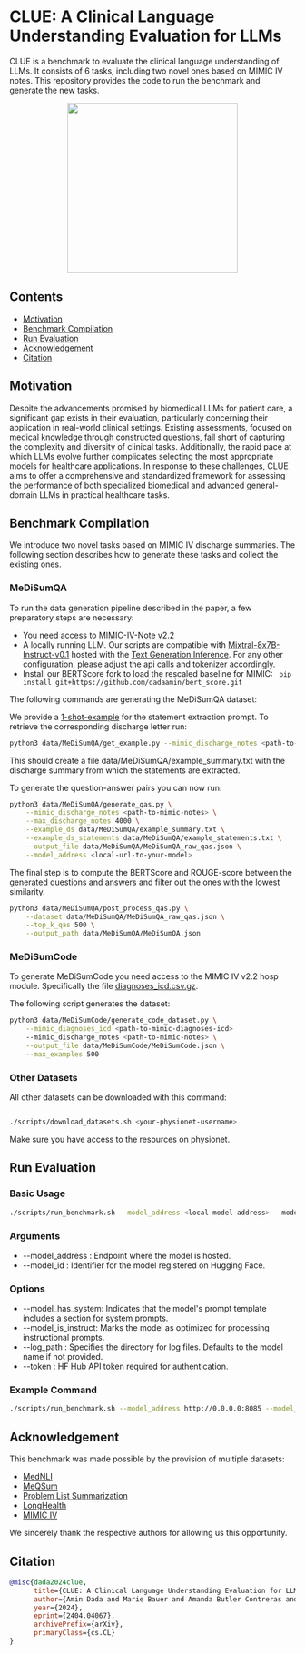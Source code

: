 # CLUE: A Clinical Language Understanding Evaluation for LLMs

CLUE is a benchmark to evaluate the clinical language understanding of LLMs. It consists of 6 tasks, including two novel ones based on MIMIC IV notes. This repository provides the code to run the benchmark and generate the new tasks.

<p align="center">
  <img src="images/CLUE_overview.png" width="300"/>
</p>

## Contents
- [Motivation](#motivation)
- [Benchmark Compilation](#benchmark-compilation)
- [Run Evaluation](#run-evaluation)
- [Acknowledgement](#acknowledgement)
- [Citation](#citation)

## Motivation

Despite the advancements promised by biomedical LLMs for patient care, a significant gap exists in their evaluation, particularly concerning their application in real-world clinical settings. Existing assessments, focused on medical knowledge through constructed questions, fall short of capturing the complexity and diversity of clinical tasks. Additionally, the rapid pace at which LLMs evolve further complicates selecting the most appropriate models for healthcare applications. In response to these challenges, CLUE aims to offer a comprehensive and standardized framework for assessing the performance of both specialized biomedical and advanced general-domain LLMs in practical healthcare tasks.

## Benchmark Compilation
We introduce two novel tasks based on MIMIC IV discharge summaries. The following section describes how to generate these tasks and collect the existing ones.

### MeDiSumQA
To run the data generation pipeline described in the paper, a few preparatory steps are necessary:

- You need access to [MIMIC-IV-Note v2.2](https://physionet.org/content/mimic-iv-note/2.2/)
- A locally running LLM. Our scripts are compatible with [Mixtral-8x7B-Instruct-v0.1](https://huggingface.co/mistralai/Mixtral-8x7B-Instruct-v0.1) hosted with the [Text Generation Inference](https://github.com/huggingface/text-generation-inference). For any other configuration, please adjust the api calls and tokenizer accordingly.
- Install our BERTScore fork to load the rescaled baseline for MIMIC: ```
pip install git+https://github.com/dadaamin/bert_score.git```

The following commands are generating the MeDiSumQA dataset:


We provide a [1-shot-example](data/MeDiSumQA/example_statements.txt) for the statement extraction prompt. To retrieve the corresponding discharge letter run:
```bash
python3 data/MeDiSumQA/get_example.py --mimic_discharge_notes <path-to-mimic-notes>
```
This should create a file data/MeDiSumQA/example_summary.txt with the discharge summary from which the statements are extracted.

To generate the question-answer pairs you can now run:


```bash
python3 data/MeDiSumQA/generate_qas.py \
    --mimic_discharge_notes <path-to-mimic-notes> \
    --max_discharge_notes 4000 \
    --example_ds data/MeDiSumQA/example_summary.txt \
    --example_ds_statements data/MeDiSumQA/example_statements.txt \
    --output_file data/MeDiSumQA/MeDiSumQA_raw_qas.json \
    --model_address <local-url-to-your-model>
```

The final step is to compute the BERTScore and ROUGE-score between the generated questions and answers and filter out the ones with the lowest similarity.

```bash
python3 data/MeDiSumQA/post_process_qas.py \
    --dataset data/MeDiSumQA/MeDiSumQA_raw_qas.json \
    --top_k_qas 500 \
    --output_path data/MeDiSumQA/MeDiSumQA.json

```

### MeDiSumCode

To generate MeDiSumCode you need access to the MIMIC IV v2.2 hosp module. Specifically the file [diagnoses_icd.csv.gz](https://physionet.org/content/mimiciv/2.2/hosp/diagnoses_icd.csv.gz).

The following script generates the dataset:

```bash
python3 data/MeDiSumCode/generate_code_dataset.py \
    --mimic_diagnoses_icd <path-to-mimic-diagnoses-icd>
    --mimic_discharge_notes <path-to-mimic-notes> \
    --output_file data/MeDiSumCode/MeDiSumCode.json \
    --max_examples 500
```



### Other Datasets

All other datasets can be downloaded with this command:

```bash

./scripts/download_datasets.sh <your-physionet-username>
```

Make sure you have access to the resources on physionet.

## Run Evaluation


### Basic Usage

```bash
./scripts/run_benchmark.sh --model_address <local-model-address> --model_id <hf-model-id> [OPTIONS]
```
### Arguments

- --model_address <local-model-address>: Endpoint where the model is hosted.
- --model_id <hf-model-id>: Identifier for the model registered on Hugging Face.
### Options
- --model_has_system: Indicates that the model's prompt template includes a section for system prompts.
- --model_is_instruct: Marks the model as optimized for processing instructional prompts.
- --log_path <path>: Specifies the directory for log files. Defaults to the model name if not provided.
- --token <API token>: HF Hub API token required for authentication.


### Example Command

```bash
./scripts/run_benchmark.sh --model_address http://0.0.0.0:8085 --model_id meta-llama/Meta-Llama-3-8B --model_has_system --model_is_instruct
```


## Acknowledgement

This benchmark was made possible by the provision of multiple datasets:

- [MedNLI](https://jgc128.github.io/mednli/)
- [MeQSum](https://github.com/abachaa/MeQSum)
- [Problem List Summarization](https://physionet.org/content/bionlp-workshop-2023-task-1a/2.0.0/)
- [LongHealth](https://github.com/kbressem/LongHealth)
- [MIMIC IV](https://physionet.org/content/mimiciv/2.2/)
  
We sincerely thank the respective authors for allowing us this opportunity.

## Citation

```bibtex
@misc{dada2024clue,
      title={CLUE: A Clinical Language Understanding Evaluation for LLMs}, 
      author={Amin Dada and Marie Bauer and Amanda Butler Contreras and Osman Alperen Koraş and Constantin Marc Seibold and Kaleb E Smith and Jens Kleesiek},
      year={2024},
      eprint={2404.04067},
      archivePrefix={arXiv},
      primaryClass={cs.CL}
}
```
